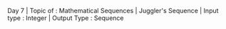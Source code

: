 Day 7 |
Topic of : Mathematical Sequences |
Juggler's Sequence |
Input type : Integer |
Output Type : Sequence
